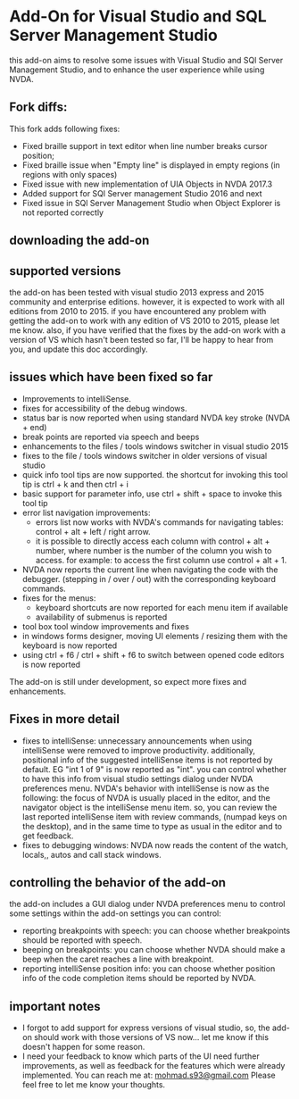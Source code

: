 # Add-On for Visual Studio and SQL Server Management Studio

this add-on aims to resolve some issues with Visual Studio and SQl Server Management Studio, and to enhance the user experience while using NVDA.

## Fork diffs:
This fork adds following fixes:
* Fixed braille support in text editor when line number breaks cursor position;
* Fixed braille issue when "Empty line" is displayed in empty regions (in regions with only spaces)
* Fixed issue with new implementation of UIA Objects in NVDA 2017.3
* Added support for SQl Server management Studio 2016 and next
* Fixed issue in SQl Server Management Studio when Object Explorer is not reported correctly

## downloading the add-on

## supported versions
the add-on has been tested with visual studio 2013 express and 2015 community and enterprise editions. however, it is expected to work with all editions from 2010 to 2015.
if you have encountered any problem with getting the add-on to work with any edition of VS 2010 to 2015, please let me know. 
also, if you have verified that the fixes by the add-on work with a version of VS which hasn't been tested so far, I'll be happy to hear from you, and update this doc accordingly.

## issues which have been fixed so far
*	Improvements to intelliSense.
*	fixes for accessibility of the debug windows.
*	status bar is now reported when using  standard NVDA key stroke (NVDA + end)
*	break points are reported via speech and beeps
*	enhancements to the files / tools windows switcher in visual studio 2015
*	fixes to the file / tools windows switcher  in older versions of visual studio
*	quick info tool tips are now supported. the shortcut for invoking this tool tip is ctrl + k and then ctrl + i
*	basic support for parameter info, use ctrl + shift + space to invoke this tool tip
*	error list navigation improvements:
	*	errors list now works with NVDA's commands for navigating tables: control + alt + left / right arrow. 
	*	it is possible to directly access each column with control + alt + number, where number is the number of the column you wish to access. for example: to access the first column use control + alt + 1.
*	NVDA now reports the current line when navigating the code with the debugger. (stepping in / over / out) with the corresponding keyboard commands.
*	fixes for the menus: 
	*	keyboard shortcuts are now reported for each menu item if available 
	*	availability of submenus is reported
*	tool box tool window improvements and fixes
*	in windows forms designer, moving UI elements / resizing them with the keyboard is now reported
*	using ctrl + f6 / ctrl + shift + f6 to switch between opened code editors is now reported

The add-on is still under development, so expect more fixes and enhancements.

## Fixes in more detail

*	fixes to intelliSense: unnecessary announcements when using intelliSense were removed to improve productivity. 
additionally, positional info of the suggested intelliSense items is not reported by default. EG "int 1 of 9" is now reported as "int". you can control whether to have this info from visual studio settings dialog under NVDA preferences menu.
NVDA's behavior with intelliSense is now as the following:
the focus of NVDA is usually placed in the editor, and the navigator object is the intelliSense menu item. so, you can review the last reported intelliSense item with review commands, (numpad keys on the desktop), and in the same time to type as usual in the editor and to get feedback.
*	fixes to debugging windows: NVDA now reads the content of the watch, locals,, autos and call stack windows.

## controlling the behavior of the add-on
the add-on includes a GUI dialog under NVDA preferences menu to control some settings within the add-on
settings you can control:
*	reporting breakpoints with speech: you can choose whether breakpoints should be reported with speech.
*	 beeping on breakpoints: you can choose whether NVDA should make a beep when the caret reaches a line with breakpoint.
*	reporting intelliSense position info: you can choose whether position info of the code completion items should be reported by NVDA.

## important notes

*	I forgot to add support for express versions of visual studio, so, the add-on should work with those versions of VS now... let me know if this doesn't happen for some reason.
*	I need your feedback to know which parts of the UI need further improvements, as well as feedback for the features which were already implemented.
You can reach me at: 
mohmad.s93@gmail.com
Please feel free to let me know your thoughts.

